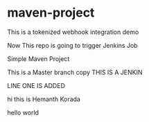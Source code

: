 # maven-project

This is a tokenized webhook integration demo

Now This repo is going to trigger Jenkins Job

Simple Maven Project

This is a Master branch copy
THIS IS A JENKIN

LINE ONE IS ADDED

hi this is Hemanth Korada

hello world
